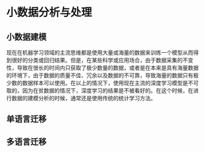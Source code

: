 # 小数据分析与处理
## 小数据建模
现在在机器学习领域的主流思维都是使用大量或海量的数据来训练一个模型从而得到很好的分类或回归结果。但是，在某些科学或应用场合，由于数据采集的不变性，导致在很长的时间内只获取了极少数量的数据，或者是在本来是具有海量数据的环境下，由于数据的质量不佳、冗余以及数据的不可靠，导致海量的数据只有极少数的数据样本可以使用。在以上的情况下，使用现在主流的深度学习模型是不可取的，因为在贫数据的情况下，深度学习的结果是不被看好的。在这个时候，在进行数据的建模分析的时候，通常还是使用传统的统计学习方法。

## 单语言迁移

## 多语言迁移

